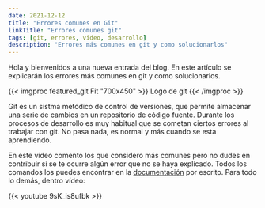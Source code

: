 ```yaml
---
date: 2021-12-12 
title: "Errores comunes en Git"
linkTitle: "Errores comunes git"
tags: [git, errores, video, desarrollo]
description: "Errores más comunes en git y como solucionarlos"
---
```


Hola y bienvenidos a una nueva entrada del blog. En este artículo se explicarán los errores más comunes en git y como solucionarlos.

{{< imgproc featured_git Fit "700x450" >}}
Logo de git
{{< /imgproc >}}

Git es un sistma metódico de control de versiones, que permite almacenar una serie de cambios en un repositorio de código fuente. Durante los
procesos de desarrollo es muy habitual que se cometan ciertos errores al trabajar con git. No pasa nada, es normal y más cuando se esta aprendiendo.

En este vídeo comento los que considero más comunes pero no dudes en contribuir si se te ocurre algún error que no se haya explicado.
Todos los comandos los puedes encontrar en la [documentación]( /docs/programacion/git/solucionar_errores) por escrito. Para todo lo demás, dentro vídeo:

{{< youtube 9sK_is8ufbk >}}


